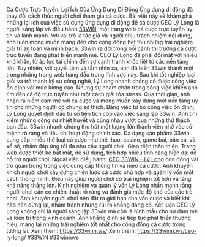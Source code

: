 Cá Cược Trực Tuyến: Lợi Ích Của Ứng Dụng Di Động
Ứng dụng di động đã thay đổi cách thức người chơi tham gia cá cược. Bài viết này sẽ khám phá những lợi ích của việc sử dụng ứng dụng di động để cá cược.CEO Lý Long là người sáng lập và điều hành [33WIN](https://33winn.ws/), một trang web cá cược trực tuyến uy tín và lành mạnh. Với vai trò là tác giả và người chịu trách nhiệm nội dung, anh luôn mong muốn mang đến cho cộng đồng bet thủ những trải nghiệm giải trí an toàn và minh bạch.
33win ra đời trong bối cảnh thị trường cá cược trực tuyến đang phát triển mạnh mẽ. CEO Lý Long đã phải đối mặt với nhiều khó khăn, từ áp lực tài chính đến sự cạnh tranh khốc liệt từ các nền tảng lớn. Tuy nhiên, với quyết tâm và tầm nhìn xa, anh đã biến 33win thành một trong những trang web hàng đầu trong lĩnh vực này.
Sau khi tốt nghiệp loại giỏi và trở thành kỹ sư công nghệ, Lý Long nhanh chóng có được công việc ổn định với mức lương cao. Nhưng sự nhàm chán trong công việc khiến anh tìm đến cá độ trực tuyến như một cách giải tỏa stress. Qua thời gian, anh nhận ra niềm đam mê với cá cược và mong muốn xây dựng một nền tảng uy tín cho những người có chung sở thích.
Bằng việc từ bỏ công việc ổn định, Lý Long quyết định đầu tư số tiền tích cóp vào việc sáng lập 33win. Anh tìm kiếm những cộng sự nhiệt huyết và cùng nhau vượt qua những thử thách ban đầu. 33win nhanh chóng thu hút một lượng lớn thành viên nhờ vào sứ mệnh rõ ràng và tiêu chí hoạt động chính xác.
Đa dạng sản phẩm: 33win cung cấp nhiều thể loại cá cược như thể thao, casino, game bài, bắn cá, và xổ số, nhằm đáp ứng tối đa nhu cầu người chơi.
Giao diện thân thiện: Trang web được thiết kế bắt mắt, dễ sử dụng, tích hợp nhiều tính năng hiện đại để hỗ trợ người chơi.
Ngoài việc điều hành, [CEO 33WIN - Lý Long](https://33winn.ws/ceo-ly-long/) còn đóng vai trò quan trọng trong việc cung cấp thông tin và mẹo cá cược. Anh khuyến khích người chơi xây dựng chiến lược cá cược phù hợp và quản lý vốn một cách thông minh. Điều này giúp người chơi có trải nghiệm tốt hơn và tăng khả năng thắng lớn.
Kinh nghiệm và quản lý vốn
Lý Long nhấn mạnh rằng người chơi cần có chiến thuật rõ ràng và đánh giá mức độ khó của các trò chơi. Anh khuyên người chơi nên đặt ra giới hạn cho vốn cược và biết khi nào nên dừng lại, nhằm tránh những rủi ro không đáng có.
Kết luận
CEO Lý Long không chỉ là người sáng lập 33win mà còn là hình mẫu cho sự đam mê và kiên trì trong kinh doanh. Anh khẳng định sẽ tiếp tục phát triển thương hiệu, mang lại những trải nghiệm tốt nhất cho cộng đồng cá cược trong tương lai.
Xem thêm: https://33winn.ws/
Xem thêm: https://33winn.ws/ceo-ly-long/
#33WIN #33winnws
